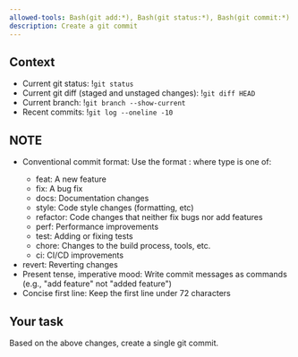 ```yaml
---
allowed-tools: Bash(git add:*), Bash(git status:*), Bash(git commit:*)
description: Create a git commit
---
```


## Context

- Current git status: !`git status`
- Current git diff (staged and unstaged changes): !`git diff HEAD`
- Current branch: !`git branch --show-current`
- Recent commits: !`git log --oneline -10`

## NOTE

- Conventional commit format: Use the format <type>: <description> where type is one of:
  - feat: A new feature
  - fix: A bug fix
  - docs: Documentation changes
  - style: Code style changes (formatting, etc)
  - refactor: Code changes that neither fix bugs nor add features
  - perf: Performance improvements
  - test: Adding or fixing tests
  - chore: Changes to the build process, tools, etc.
  - ci: CI/CD improvements
- revert: Reverting changes
- Present tense, imperative mood: Write commit messages as commands (e.g., "add feature" not "added feature")
- Concise first line: Keep the first line under 72 characters

## Your task

Based on the above changes, create a single git commit.
